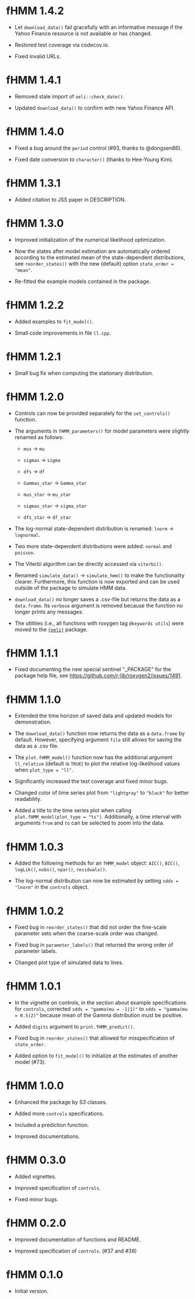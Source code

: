 # fHMM 1.4.2

* Let `download_data()` fail gracefully with an informative message if the Yahoo Finance resource is not available or has changed.

* Restored test coverage via codecov.io.

* Fixed invalid URLs.

# fHMM 1.4.1

* Removed stale import of `oeli::check_date()`.

* Updated `download_data()` to confirm with new Yahoo Finance API.

# fHMM 1.4.0

* Fixed a bug around the `period` control (#93, thanks to @dongsen86).

* Fixed date conversion to `character()` (thanks to Hee-Young Kim).

# fHMM 1.3.1

* Added citation to JSS paper in DESCRIPTION.

# fHMM 1.3.0

* Improved initialization of the numerical likelihood optimization.

* Now the states after model estimation are automatically ordered according to the estimated mean of the state-dependent distributions, see `reorder_states()` with the new (default) option `state_order = "mean"`.

* Re-fitted the example models contained in the package.

# fHMM 1.2.2

* Added examples to `fit_model()`.

* Small code improvements in file `ll.cpp`.

# fHMM 1.2.1

* Small bug fix when computing the stationary distribution. 

# fHMM 1.2.0

* Controls can now be provided separately for the `set_controls()` function.

* The arguments in `fHMM_parameters()` for model parameters were slightly renamed as follows:

  - `mus` -> `mu`
  
  - `sigmas` -> `sigma`
  
  - `dfs` -> `df`
  
  - `Gammas_star` -> `Gamma_star`
  
  - `mus_star` -> `mu_star`
  
  - `sigmas_star` -> `sigma_star`
  
  - `dfs_star` -> `df_star`

* The log-normal state-dependent distribution is renamed: `lnorm` -> `lognormal`.

* Two more state-dependent distributions were added: `normal` and `poisson`.

* The Viterbi algorithm can be directly accessed via `viterbi()`.

* Renamed `simulate_data()` -> `simulate_hmm()` to make the functionality clearer. Furthermore, this function is now exported and can be used outside of the package to simulate HMM data.

* `download_data()` no longer saves a .csv-file but returns the data as a `data.frame`. Its `verbose` argument is removed because the function no longer prints any messages.

* The utilities (i.e., all functions with roxygen tag `@keywords utils`) were moved to the [`{oeli}`](https://loelschlaeger.de/oeli/) package.

# fHMM 1.1.1

* Fixed documenting the new special sentinel "_PACKAGE" for the package help file, see https://github.com/r-lib/roxygen2/issues/1491.

# fHMM 1.1.0

* Extended the time horizon of saved data and updated models for demonstration.

* The `download_data()` function now returns the data as a `data.frame` by default. However, specifying argument `file` still allows for saving the data as a .csv file.

* The `plot.fHMM_model()` function now has the additional argument `ll_relative` (default is `TRUE`) to plot the relative log-likelihood values when `plot_type = "ll"`.

* Significantly increased the test coverage and fixed minor bugs.

* Changed color of time series plot from `"lightgray"` to `"black"` for better readability.

* Added a title to the time series plot when calling `plot.fHMM_model(plot_type = "ts")`. Additionally, a time interval with arguments `from` and `to` can be selected to zoom into the data.

# fHMM 1.0.3

* Added the following methods for an `fHMM_model` object: `AIC()`, `BIC()`, `logLik()`, `nobs()`, `npar()`, `residuals()`.

* The log-normal distribution can now be estimated by setting `sdds = "lnorm"` in the `controls` object.

# fHMM 1.0.2

* Fixed bug in `reorder_states()` that did not order the fine-scale parameter sets when the coarse-scale order was changed.

* Fixed bug in `parameter_labels()` that returned the wrong order of parameter labels.

* Changed plot type of simulated data to lines.

# fHMM 1.0.1

* In the vignette on controls, in the section about example specifications for `controls`, corrected `sdds = "gamma(mu = -1|1)"` to `sdds = "gamma(mu = 0.5|2)"` because mean of the Gamma distribution must be positive.

* Added `digits` argument to `print.fHMM_predict()`.

* Fixed bug in `reorder_states()` that allowed for misspecification of `state_order`.

* Added option to `fit_model()` to initialize at the estimates of another model (#73).

# fHMM 1.0.0

* Enhanced the package by S3 classes.

* Added more `controls` specifications.

* Included a prediction function.

* Improved documentations.

# fHMM 0.3.0

* Added vignettes.

* Improved specification of `controls`.

* Fixed minor bugs.

# fHMM 0.2.0

* Improved documentation of functions and README.

* Improved specification of `controls`. (#37 and #38)

# fHMM 0.1.0

* Initial version.
